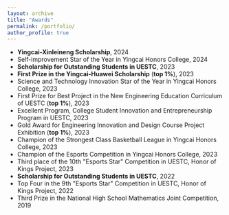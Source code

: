 ```yaml
---
layout: archive
title: "Awards"
permalink: /portfolio/
author_profile: true
---
```


- **Yingcai-Xinleineng Scholarship**, 2024
- Self-improvement Star of the Year in Yingcai Honors College, 2024
- **Scholarship for Outstanding Students in UESTC**, 2023
- **First Prize in the Yingcai-Huawei Scholarship** (**top 1%**), 2023
- Science and Technology Innovation Star of the Year in Yingcai Honors College, 2023
- First Prize for Best Project in the New Engineering Education Curriculum of UESTC (**top 1%**), 2023
- Excellent Program, College Student Innovation and Entrepreneurship Program in UESTC, 2023
- Gold Award for Engineering Innovation and Design Course Project Exhibition (**top 1%**), 2023
- Champion of the Strongest Class Basketball League in Yingcai Honors College, 2023
- Champion of the Esports Competition in Yingcai Honors College, 2023
- Third place of the 10th "Esports Star" Competition in UESTC, Honor of Kings Project, 2023
- **Scholarship for Outstanding Students in UESTC**, 2022
- Top Four in the 9th "Esports Star" Competition in UESTC, Honor of Kings Project, 2022
- Third Prize in the National High School Mathematics Joint Competition, 2019
